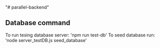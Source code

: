 "# parallel-backend" 

## Database command
To run tesing database server: 'npm run test-db'
To seed database run: 'node server_testDB.js seed_database'
